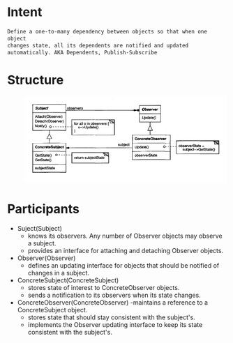 # Intent
    Define a one-to-many dependency between objects so that when one object
    changes state, all its dependents are notified and updated automatically. AKA Dependents, Publish-Subscribe
# Structure
  <div style="padding-left: 40px;">
    <img src="image.png" alt="alt text" />
  </div>

# Participants
  * Suject(Subject)
    - knows its observers. Any number of Observer objects may observe a subject.
    - provides an interface for attaching and detaching Observer objects.
  * Observer(Observer)
    - defines an updating interface for objects that should be notified of changes in a subject.
  * ConcreteSubject(ConcreteSubject)
    - stores state of interest to ConcreteObserver objects.
    - sends a notification to its observers when its state changes. 
  * ConcreteObserver(ConcreteObserver)
    -maintains a reference to a ConcreteSubject object.
    - stores state that should stay consistent with the subject's.
    - implements the Observer updating interface to keep its state consistent
      with the subject's.